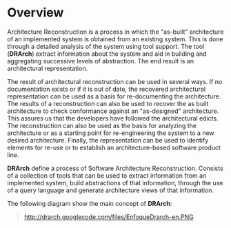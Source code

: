# Overview #
Architecture Reconstruction is a process in which the "as-built" architecture of an implemented system is obtained from an existing system. This is done through a detailed analysis of the system using tool support. The tool (**DRArch**) extract information about the system and aid in building and aggregating successive levels of abstraction. The end result is an architectural representation.

The result of architectural reconstruction can be used in several ways. If no documentation exists or if it is out of date, the recovered architectural representation can be used as a basis for re-documenting the architecture. The results of a reconstruction can also be used  to recover the as built architecture to check conformance against an "as-designed" architecture. This assures us that the developers have followed the architectural edicts. The reconstruction can also be used as the basis for analyzing the architecture or as a starting point for re-engineering the system to a new desired architecture. Finally, the representation can be used to identify elements for re-use or to establish an architecture-based software product line.


**DRArch** define a process of Software Architecture Reconstruction. Consists of a collection of tools that can be used to extract information from an implemented system, build abstractions of that information, through the use of a query language and generate architecture views of that information.

The following diagram show the main concept of **DRArch**:

> http://drarch.googlecode.com/files/EnfoqueDrarch-en.PNG
